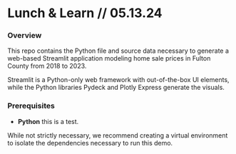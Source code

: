 # Lunch & Learn // 05.13.24

### Overview

This repo contains the Python file and source data necessary to generate a web-based Streamlit application modeling home sale prices in Fulton County from 2018 to 2023.

Streamlit is a Python-only web framework with out-of-the-box UI elements, while the Python libraries Pydeck and Plotly Express generate the visuals.

### Prerequisites

- <b>Python</b> this is a test.

While not strictly necessary, we recommend creating a virtual environment to isolate the dependencies necessary to run this demo.
